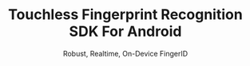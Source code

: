 <h1 align="center">Touchless Fingerprint Recognition SDK For Android</h1>
<p align="center">Robust, Realtime, On-Device FingerID</p>